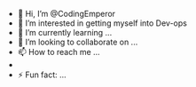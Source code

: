 - 👋 Hi, I’m @CodingEmperor
- 👀 I’m interested in getting myself into Dev-ops
- 🌱 I’m currently learning ...
- 💞️ I’m looking to collaborate on ...
- 📫 How to reach me ...
-
- ⚡ Fun fact: ...

<!---
CodingEmperor/CodingEmperor is a ✨ special ✨ repository because its `README.md` (this file) appears on your GitHub profile.
You can click the Preview link to take a look at your changes.
--->
